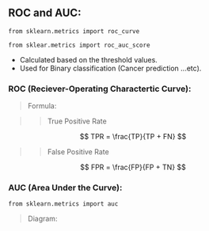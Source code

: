 ## ROC and AUC:
```
from sklearn.metrics import roc_curve
```
```
from sklear.metrics import roc_auc_score
```
- Calculated based on the threshold values.
- Used for Binary classification (Cancer prediction ...etc).

### ROC (Reciever-Operating Charactertic Curve):

> Formula:

>> True Positive Rate

$$ TPR = \frac{TP}{TP + FN} $$

>> False Positive Rate

$$ FPR = \frac{FP}{FP + TN} $$



### AUC (Area Under the Curve):
```
from sklearn.metrics import auc
```

> Diagram:
